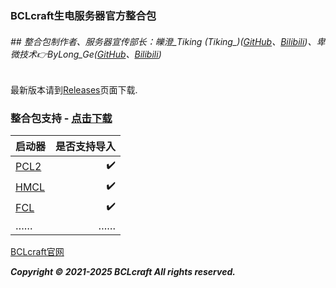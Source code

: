 ### BCLcraft生电服务器官方整合包
###### ## 整合包制作者、服务器宣传部长：皪澄_Tiking (Tiking_)([GitHub](https://github.com/Tiking-owo/)、[Bilibili](https://space.bilibili.com/432065554))、卑微技术👉ByLong_Ge([GitHub](https://github.com/ByLongGe/)、[Bilibili](https://space.bilibili.com/454779302/))
最新版本请到[Releases](https://github.com/BclCraft/BCL-integration-package/releases)页面下载.

### 整合包支持 - [点击下载](https://github.com/BclCraft/BCL-integration-package/releases)
| 启动器     | 是否支持导入   | 
| -------- | -:  |
| [PCL2](https://github.com/Hex-Dragon/PCL2)      | ✔️  |
| [HMCL](https://github.com/HMCL-dev/HMCL)        | ✔️   |
| [FCL](https://github.com/FCL-Team/FoldCraftLauncher/)      | ✔️  |
| ……        |    ……    |

[BCLcraft官网](https://www.bclcraft.com)


**_Copyright © 2021-2025 BCLcraft All rights reserved._**
